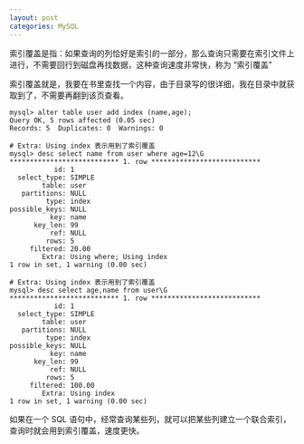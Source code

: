 ```yaml
---
layout: post
categories: MySQL
---
```


索引覆盖是指：如果查询的列恰好是索引的一部分，那么查询只需要在索引文件上进行，不需要回行到磁盘再找数据，这种查询速度非常快，称为 “索引覆盖”

索引覆盖就是，我要在书里查找一个内容，由于目录写的很详细，我在目录中就获取到了，不需要再翻到该页查看。

```
mysql> alter table user add index (name,age);
Query OK, 5 rows affected (0.05 sec)
Records: 5  Duplicates: 0  Warnings: 0

# Extra: Using index 表示用到了索引覆盖
mysql> desc select name from user where age=12\G
*************************** 1. row ***************************
           id: 1
  select_type: SIMPLE
        table: user
   partitions: NULL
         type: index
possible_keys: NULL
          key: name
      key_len: 99
          ref: NULL
         rows: 5
     filtered: 20.00
        Extra: Using where; Using index
1 row in set, 1 warning (0.00 sec)

# Extra: Using index 表示用到了索引覆盖
mysql> desc select age,name from user\G
*************************** 1. row ***************************
           id: 1
  select_type: SIMPLE
        table: user
   partitions: NULL
         type: index
possible_keys: NULL
          key: name
      key_len: 99
          ref: NULL
         rows: 5
     filtered: 100.00
        Extra: Using index
1 row in set, 1 warning (0.00 sec)
```

如果在一个 SQL 语句中，经常查询某些列，就可以把某些列建立一个联合索引，查询时就会用到索引覆盖，速度更快。